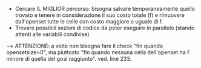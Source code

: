- Cercare IL MIGLIOR percorso: bisogna salvare temporaneamente quello trovato e tenere in considerazione il suo costo totale (f) e rimuovere dall'openset tutte le celle con costo maggiore o uguale di f.
- Trovare possibili sezioni di codice da poter eseguire in parallelo (stando attenti alle variabili condivise)


--> ATTENZIONE: a volte non bisogna fare il check "fin quando opensetsize>0", ma piuttosto "fin quando nessuna cella dell'openset ha F minore di quella del goal raggiunto". ved. line 233.